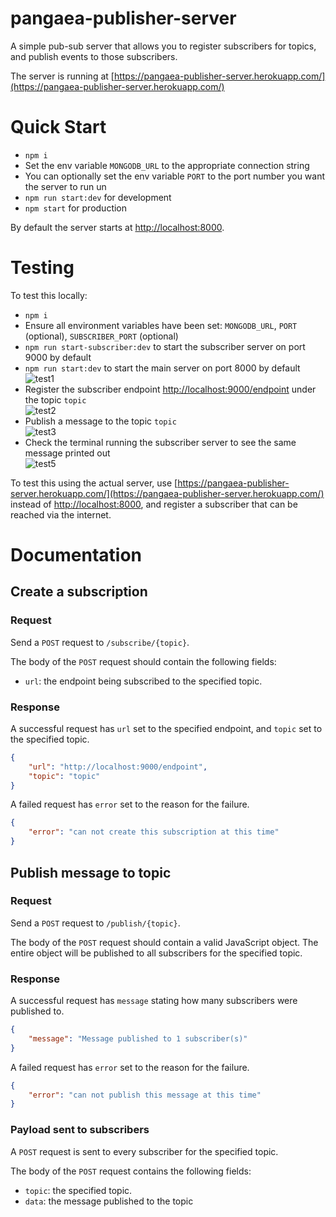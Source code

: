 # pangaea-publisher-server

A simple pub-sub server that allows you to register subscribers for topics, and publish events to those subscribers.

The server is running at [https://pangaea-publisher-server.herokuapp.com/](https://pangaea-publisher-server.herokuapp.com/)

# Quick Start

- `npm i`
- Set the env variable `MONGODB_URL` to the appropriate connection string
- You can optionally set the env variable `PORT` to the port number you want the server to run un
- `npm run start:dev` for development
- `npm start` for production

By default the server starts at [http://localhost:8000](http://localhost:8000).

# Testing

To test this locally:

- `npm i`
- Ensure all environment variables have been set: `MONGODB_URL`, `PORT` (optional), `SUBSCRIBER_PORT` (optional)
- `npm run start-subscriber:dev` to start the subscriber server on port 9000 by default
- `npm run start:dev` to start the main server on port 8000 by default  
    ![test1](https://user-images.githubusercontent.com/6097630/108974486-cb642d00-7685-11eb-8102-53e724b19a6a.png)
- Register the subscriber endpoint [http://localhost:9000/endpoint](http://localhost:9000/endpoint) under the topic `topic`  
    ![test2](https://user-images.githubusercontent.com/6097630/108974636-efc00980-7685-11eb-863e-54686ebe0d57.png)
- Publish a message to the topic `topic`  
    ![test3](https://user-images.githubusercontent.com/6097630/108974768-0e260500-7686-11eb-9bbf-397714fa58cd.png)
- Check the terminal running the subscriber server to see the same message printed out  
    ![test5](https://user-images.githubusercontent.com/6097630/108978023-74605700-7689-11eb-8d74-c017a3ba2d31.png)

To test this using the actual server, use [https://pangaea-publisher-server.herokuapp.com/](https://pangaea-publisher-server.herokuapp.com/)
instead of [http://localhost:8000](http://localhost:8000), and register a subscriber that can be reached via the internet.

# Documentation

## Create a subscription

### Request

Send a `POST` request to `/subscribe/{topic}`.

The body of the `POST` request should contain the following fields:

- `url`: the endpoint being subscribed to the specified topic.

### Response

A successful request has `url` set to the specified endpoint, and `topic` set to the specified topic.

```json
{
    "url": "http://localhost:9000/endpoint",
    "topic": "topic"
}
```

A failed request has `error` set to the reason for the failure.

```json
{
    "error": "can not create this subscription at this time"
}
```

## Publish message to topic

### Request

Send a `POST` request to `/publish/{topic}`.

The body of the `POST` request should contain a valid JavaScript object.
The entire object will be published to all subscribers for the specified topic.

### Response

A successful request has `message` stating how many subscribers were published to.

```json
{
    "message": "Message published to 1 subscriber(s)"
}
```

A failed request has `error` set to the reason for the failure.

```json
{
    "error": "can not publish this message at this time"
}
```

### Payload sent to subscribers

A `POST` request is sent to every subscriber for the specified topic.

The body of the `POST` request contains the following fields:

- `topic`: the specified topic.
- `data`: the message published to the topic